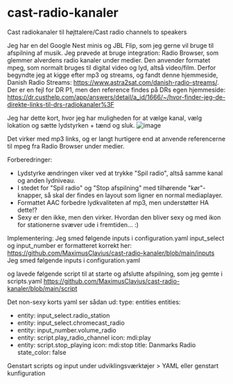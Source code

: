 # cast-radio-kanaler
Cast radiokanaler til højttalere/Cast radio channels to speakers

Jeg har en del Google Nest minis og JBL Flip, som jeg gerne vil bruge til afspilning af musik.
Jeg prøvede at bruge integration: Radio Browser, som glemmer alverdens radio kanaler under medier. 
Den anvender formatet mpeg, som normalt bruges til digital video og lyd, altså video/film.
Derfor begyndte jeg at kigge efter mp3 og streams, og fandt denne hjemmeside, Danish Radio Streams: https://www.astra2sat.com/danish-radio-streams/. 
Der er en fejl for DR P1, men den reference findes på DRs egen hjemmeside: https://dr.custhelp.com/app/answers/detail/a_id/1666/~/hvor-finder-jeg-de-direkte-links-til-drs-radiokanaler%3F

Jeg har dette kort, hvor jeg har muligheden for at vælge kanal, vælg lokation og sætte lydstyrken + tænd og sluk.
![image](https://user-images.githubusercontent.com/103023823/210777360-8eb1d308-b47c-459b-bb06-586d5f4f94dd.png)

Det virker med mp3 links, og er langt hurtigere end at anvende referencerne til mpeg fra Radio Browser under medier.

Forberedringer:
- Lydstyrke ændringen viker ved at trykke "Spil radio", altså samme kanal og anden lydniveau.
- I stedet for "Spil radio" og "Stop afspilning" med tilhørende "kør"-knapper, så skal der findes en layout som ligner en normal mediaplayer.
- Formattet AAC forbedre lydkvaliteten af mp3, men understøtter HA dette!?
- Sexy er den ikke, men den virker. Hvordan den bliver sexy og med ikon for stationerne svæver ude i fremtiden... :)

Implementering:
Jeg smed følgende inputs i configuration.yaml
input_select og input_number er formatteret korrekt her: https://github.com/MaximusClavius/cast-radio-kanaler/blob/main/inputs
Jeg smed følgende inputs i configuration.yaml

og lavede følgende script til at starte og afslutte afspilning, som jeg gemte i scripts.yaml
https://github.com/MaximusClavius/cast-radio-kanaler/blob/main/script

Det non-sexy korts yaml ser sådan ud:
type: entities
entities:
  - entity: input_select.radio_station
  - entity: input_select.chromecast_radio
  - entity: input_number.volume_radio
  - entity: script.play_radio_channel
    icon: mdi:play
  - entity: script.stop_playing
    icon: mdi:stop
title: Danmarks Radio
state_color: false

Genstart scripts og input under udviklingsværktøjer > YAML eller genstart kunfiguration
